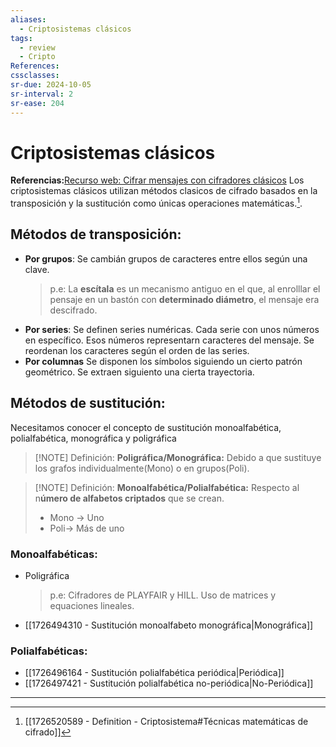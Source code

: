 ```yaml
---
aliases:
  - Criptosistemas clásicos
tags:
  - review
  - Cripto
References: 
cssclasses:
sr-due: 2024-10-05
sr-interval: 2
sr-ease: 204
---
```

# Criptosistemas clásicos

**Referencias:**[Recurso web: Cifrar mensajes con cifradores clásicos](https://www.cryptool.org/en/cto/)
Los criptosistemas clásicos utilizan métodos clasicos de cifrado basados en la transposición y la sustitución como únicas operaciones matemáticas.[^1].
## Métodos de transposición:
+ **Por grupos**: 
	Se cambián grupos de caracteres entre ellos según una clave. 
	> p.e: La **escítala** es un mecanismo antiguo en el que, al enrolllar el pensaje en un bastón con **determinado diámetro**, el mensaje era descifrado. 
+ **Por series**:
	Se definen series numéricas. Cada serie con unos números en específico. Esos números representarn caracteres del mensaje. Se reordenan los caracteres según el orden de las series.
+ **Por columnas**
	Se disponen los símbolos siguiendo un cierto patrón geométrico. Se extraen siguiento una cierta trayectoria.
## Métodos de sustitución:
Necesitamos conocer el concepto de sustitución monoalfabética, polialfabética, monográfica y poligráfica

> [!NOTE] Definición:
> **Poligráfica/Monográfica:** Debido a que sustituye los grafos individualmente(Mono) o en grupos(Poli).

> [!NOTE] Definición:
> **Monoalfabética/Polialfabética:** Respecto al n**úmero de alfabetos criptados** que se crean. 
> + Mono → Uno
> + Poli→ Más de uno

### Monoalfabéticas:
+ Poligráfica
	>p.e: Cifradores de PLAYFAIR y HILL. Uso de matrices y equaciones lineales.
+ [[1726494310 - Sustitución monoalfabeto monográfica|Monográfica]]
### Polialfabéticas:
+ [[1726496164 - Sustitución polialfabética periódica|Periódica]]
+ [[1726497421 - Sustitución polialfabética no-periódica|No-Periódica]]
***
[^1]: [[1726520589 - Definition - Criptosistema#Técnicas matemáticas de cifrado]]
